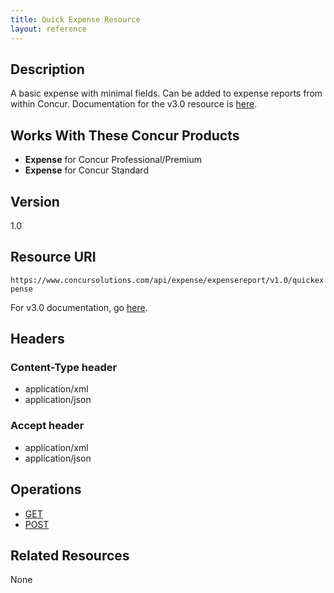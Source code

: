 ```yaml
---
title: Quick Expense Resource 
layout: reference
---
```



## Description
A basic expense with minimal fields. Can be added to expense reports from within Concur. Documentation for the v3.0 resource is [here][1].

## Works With These Concur Products
* **Expense** for Concur Professional/Premium
* **Expense** for Concur Standard

## Version
1.0

## Resource URI
`https://www.concursolutions.com/api/expense/expensereport/v1.0/quickexpense`

For v3.0 documentation, go [here][1].

## Headers

### Content-Type header
* application/xml
* application/json

### Accept header
* application/xml
* application/json

## Operations
* [GET][2]
* [POST][3]

## Related Resources
None



[1]: /api-reference/expense/quick-expense/index.html
[2]: /api-reference-deprecated/version-one/quick-expense/quick-expense-resource-get.html
[3]: /api-reference-deprecated/version-one/quick-expense/quick-expense-resource-post.html
